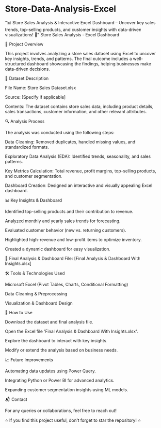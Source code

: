 # Store-Data-Analysis-Excel
"📊 Store Sales Analysis &amp; Interactive Excel Dashboard – Uncover key sales trends, top-selling products, and customer insights with data-driven visualizations! 🚀"
Store Sales Analysis - Excel Dashboard

📌 Project Overview

This project involves analyzing a store sales dataset using Excel to uncover key insights, trends, and patterns. The final outcome includes a well-structured dashboard showcasing the findings, helping businesses make data-driven decisions.

📂 Dataset Description

File Name: Store Sales Dataset.xlsx

Source: [Specify if applicable]

Contents: The dataset contains store sales data, including product details, sales transactions, customer information, and other relevant attributes.

🔍 Analysis Process

The analysis was conducted using the following steps:

Data Cleaning: Removed duplicates, handled missing values, and standardized formats.

Exploratory Data Analysis (EDA): Identified trends, seasonality, and sales patterns.

Key Metrics Calculation: Total revenue, profit margins, top-selling products, and customer segmentation.

Dashboard Creation: Designed an interactive and visually appealing Excel dashboard.

📊 Key Insights & Dashboard

Identified top-selling products and their contribution to revenue.

Analyzed monthly and yearly sales trends for forecasting.

Evaluated customer behavior (new vs. returning customers).

Highlighted high-revenue and low-profit items to optimize inventory.

Created a dynamic dashboard for easy visualization.

📎 Final Analysis & Dashboard File: [Final Analysis & Dashboard With Insights.xlsx]

🛠 Tools & Technologies Used

Microsoft Excel (Pivot Tables, Charts, Conditional Formatting)

Data Cleaning & Preprocessing

Visualization & Dashboard Design

🚀 How to Use

Download the dataset and final analysis file.

Open the Excel file 'Final Analysis & Dashboard With Insights.xlsx'.

Explore the dashboard to interact with key insights.

Modify or extend the analysis based on business needs.

📈 Future Improvements

Automating data updates using Power Query.

Integrating Python or Power BI for advanced analytics.

Expanding customer segmentation insights using ML models.

📬 Contact

For any queries or collaborations, feel free to reach out!

⭐ If you find this project useful, don't forget to star the repository! ⭐
